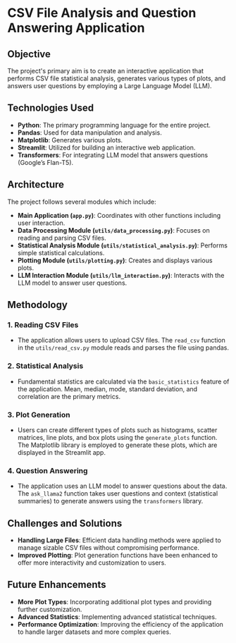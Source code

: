 # CSV File Analysis and Question Answering Application

## Objective

The project's primary aim is to create an interactive application that performs CSV file statistical analysis, generates various types of plots, and answers user questions by employing a Large Language Model (LLM).

## Technologies Used

- **Python**: The primary programming language for the entire project.
- **Pandas**: Used for data manipulation and analysis.
- **Matplotlib**: Generates various plots.
- **Streamlit**: Utilized for building an interactive web application.
- **Transformers**: For integrating LLM model that answers questions (Google’s Flan-T5).

## Architecture

The project follows several modules which include:

- **Main Application (`app.py`)**: Coordinates with other functions including user interaction.
- **Data Processing Module (`utils/data_processing.py`)**: Focuses on reading and parsing CSV files.
- **Statistical Analysis Module (`utils/statistical_analysis.py`)**: Performs simple statistical calculations.
- **Plotting Module (`utils/plotting.py`)**: Creates and displays various plots.
- **LLM Interaction Module (`utils/llm_interaction.py`)**: Interacts with the LLM model to answer user questions.

## Methodology

### 1. Reading CSV Files

- The application allows users to upload CSV files. The `read_csv` function in the `utils/read_csv.py` module reads and parses the file using pandas.

### 2. Statistical Analysis

- Fundamental statistics are calculated via the `basic_statistics` feature of the application. Mean, median, mode, standard deviation, and correlation are the primary metrics.

### 3. Plot Generation

- Users can create different types of plots such as histograms, scatter matrices, line plots, and box plots using the `generate_plots` function. The Matplotlib library is employed to generate these plots, which are displayed in the Streamlit app.

### 4. Question Answering

- The application uses an LLM model to answer questions about the data. The `ask_llama2` function takes user questions and context (statistical summaries) to generate answers using the `transformers` library.

## Challenges and Solutions

- **Handling Large Files**: Efficient data handling methods were applied to manage sizable CSV files without compromising performance.
- **Improved Plotting**: Plot generation functions have been enhanced to offer more interactivity and customization to users.

## Future Enhancements

- **More Plot Types**: Incorporating additional plot types and providing further customization.
- **Advanced Statistics**: Implementing advanced statistical techniques.
- **Performance Optimization**: Improving the efficiency of the application to handle larger datasets and more complex queries.
